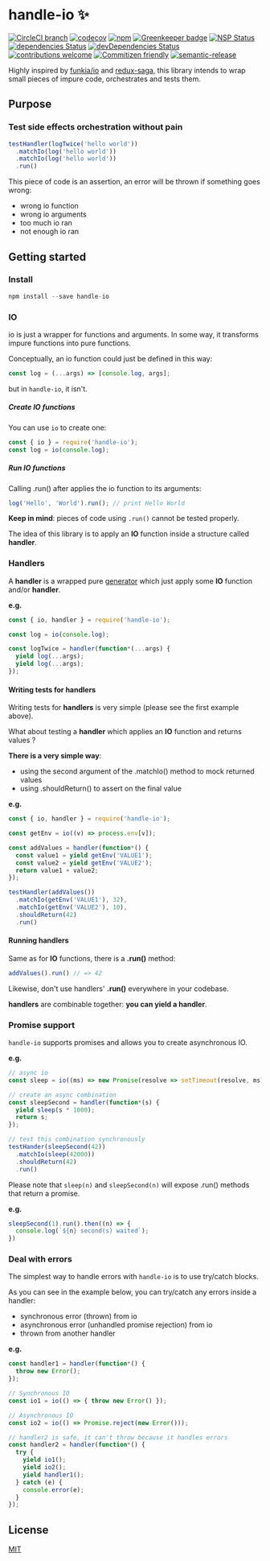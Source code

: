 # handle-io :sparkles:

[![CircleCI branch](https://img.shields.io/circleci/project/github/guillaumearm/handle-io/master.svg)](https://circleci.com/gh/guillaumearm/handle-io)
[![codecov](https://codecov.io/gh/guillaumearm/handle-io/branch/master/graph/badge.svg)](https://codecov.io/gh/guillaumearm/handle-io)
[![npm](https://img.shields.io/npm/v/handle-io.svg)](https://www.npmjs.com/package/handle-io)
[![Greenkeeper badge](https://badges.greenkeeper.io/guillaumearm/handle-io.svg)](https://greenkeeper.io/)
[![NSP Status](https://nodesecurity.io/orgs/trapcodien/projects/b050060a-8207-40cc-a229-89efb0e8cee0/badge)](https://nodesecurity.io/orgs/trapcodien/projects/b050060a-8207-40cc-a229-89efb0e8cee0)
[![dependencies Status](https://david-dm.org/guillaumearm/handle-io/status.svg)](https://david-dm.org/guillaumearm/handle-io)
[![devDependencies Status](https://david-dm.org/guillaumearm/handle-io/dev-status.svg)](https://david-dm.org/guillaumearm/handle-io?type=dev)
[![contributions welcome](https://img.shields.io/badge/contributions-welcome-brightgreen.svg?style=flat)](https://github.com/guillaumearm/handle-io/blob/master/CONTRIBUTING.md)
[![Commitizen friendly](https://img.shields.io/badge/commitizen-friendly-brightgreen.svg)](http://commitizen.github.io/cz-cli/)
[![semantic-release](https://img.shields.io/badge/%20%20%F0%9F%93%A6%F0%9F%9A%80-semantic--release-e10079.svg)](https://github.com/semantic-release/semantic-release)

Highly inspired by [funkia/io](https://github.com/funkia/io) and [redux-saga](https://github.com/redux-saga/redux-saga), this library intends to wrap small pieces of impure code, orchestrates and tests them.

## Purpose

### Test side effects orchestration without pain

```js
testHandler(logTwice('hello world'))
  .matchIo(log('hello world'))
  .matchIo(log('hello world'))
  .run()
```

This piece of code is an assertion, an error will be thrown if something goes wrong:

- wrong io function
- wrong io arguments
- too much io ran
- not enough io ran

## Getting started

### Install

```js
npm install --save handle-io
```

### IO

io is just a wrapper for functions and arguments.
In some way, it transforms impure functions into pure functions.

Conceptually, an io function could just be defined in this way:

```js
const log = (...args) => [console.log, args];
```

but in `handle-io`, it isn't.

##### Create IO functions

You can use `io` to create one:

```js
const { io } = require('handle-io');
const log = io(console.log);
```

##### Run IO functions

Calling .run() after applies the io function to its arguments:

```js
log('Hello', 'World').run(); // print Hello World
```

**Keep in mind**: pieces of code using `.run()` cannot be tested properly.

The idea of this library is to apply an **IO** function inside a structure called **handler**.

### Handlers
A **handler** is a wrapped pure [generator](https://developer.mozilla.org/en-US/docs/Web/JavaScript/Reference/Global_Objects/Generator) which just apply some **IO** function and/or **handler**.

**e.g.**

```js
const { io, handler } = require('handle-io');

const log = io(console.log);

const logTwice = handler(function*(...args) {
  yield log(...args);
  yield log(...args);
});
```

#### Writing tests for handlers

Writing tests for **handlers** is very simple (please see the first example above).

What about testing a **handler** which applies an **IO** function and returns values ?

**There is a very simple way**:

- using the second argument of the .matchIo() method to mock returned values
- using .shouldReturn() to assert on the final value

**e.g.**

```js
const { io, handler } = require('handle-io');

const getEnv = io((v) => process.env[v]);

const addValues = handler(function*() {
  const value1 = yield getEnv('VALUE1');
  const value2 = yield getEnv('VALUE2');
  return value1 + value2;
});

testHandler(addValues())
  .matchIo(getEnv('VALUE1'), 32),
  .matchIo(getEnv('VALUE2'), 10),
  .shouldReturn(42)
  .run()
```

#### Running handlers
Same as for **IO** functions, there is a **.run()** method:

```js
addValues().run() // => 42
```

Likewise, don't use handlers' **.run()** everywhere in your codebase.

**handlers** are combinable together: **you can yield a handler**.

### Promise support

`handle-io` supports promises and allows you to create asynchronous IO.

**e.g.**

```js
// async io
const sleep = io((ms) => new Promise(resolve => setTimeout(resolve, ms)));

// create an async combination
const sleepSecond = handler(function*(s) {
  yield sleep(s * 1000);
  return s;
});

// test this combination synchronously
testHander(sleepSecond(42))
  .matchIo(sleep(42000))
  .shouldReturn(42)
  .run()
```

Please note that `sleep(n)` and `sleepSecond(n)` will expose .run() methods that return a promise.

**e.g.**

```js
sleepSecond(1).run().then((n) => {
  console.log(`${n} second(s) waited`);
})
```

### Deal with errors
The simplest way to handle errors with `handle-io` is to use try/catch blocks.

As you can see in the example below, you can try/catch any errors inside a handler:

- synchronous error (thrown) from io
- asynchronous error (unhandled promise rejection) from io
- thrown from another handler

**e.g.**

```js
const handler1 = handler(function*() {
  throw new Error();
});

// Synchronous IO
const io1 = io(() => { throw new Error() });

// Asynchronous IO
const io2 = io(() => Promise.reject(new Error()));

// handler2 is safe, it can't throw because it handles errors
const handler2 = handler(function*() {
  try {
    yield io1();
    yield io2();
    yield handler1();
  } catch (e) {
    console.error(e);
  }
});

```

## License
[MIT](https://github.com/guillaumearm/handle-io/blob/master/LICENSE)
